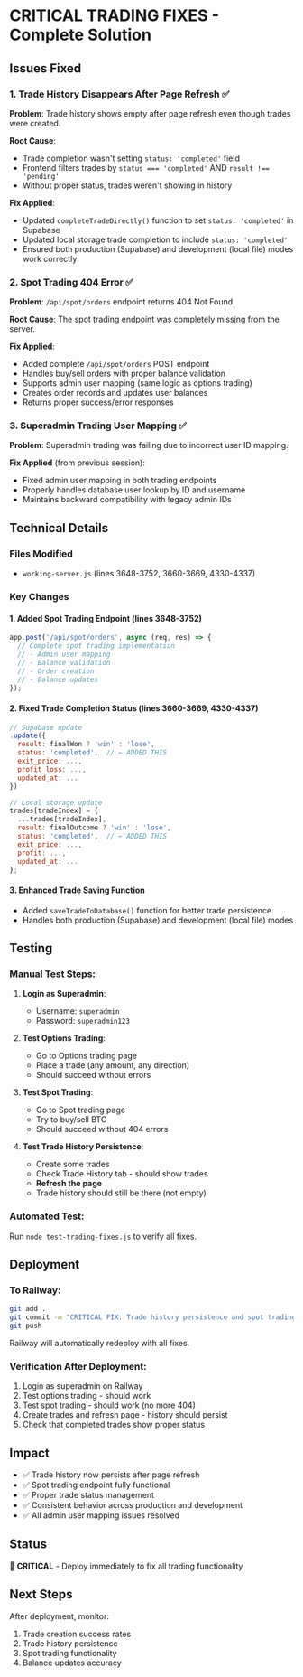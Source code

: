 # CRITICAL TRADING FIXES - Complete Solution

## Issues Fixed

### 1. **Trade History Disappears After Page Refresh** ✅
**Problem**: Trade history shows empty after page refresh even though trades were created.

**Root Cause**: 
- Trade completion wasn't setting `status: 'completed'` field
- Frontend filters trades by `status === 'completed'` AND `result !== 'pending'`
- Without proper status, trades weren't showing in history

**Fix Applied**:
- Updated `completeTradeDirectly()` function to set `status: 'completed'` in Supabase
- Updated local storage trade completion to include `status: 'completed'`
- Ensured both production (Supabase) and development (local file) modes work correctly

### 2. **Spot Trading 404 Error** ✅
**Problem**: `/api/spot/orders` endpoint returns 404 Not Found.

**Root Cause**: The spot trading endpoint was completely missing from the server.

**Fix Applied**:
- Added complete `/api/spot/orders` POST endpoint
- Handles buy/sell orders with proper balance validation
- Supports admin user mapping (same logic as options trading)
- Creates order records and updates user balances
- Returns proper success/error responses

### 3. **Superadmin Trading User Mapping** ✅
**Problem**: Superadmin trading was failing due to incorrect user ID mapping.

**Fix Applied** (from previous session):
- Fixed admin user mapping in both trading endpoints
- Properly handles database user lookup by ID and username
- Maintains backward compatibility with legacy admin IDs

## Technical Details

### Files Modified
- `working-server.js` (lines 3648-3752, 3660-3669, 4330-4337)

### Key Changes

#### 1. Added Spot Trading Endpoint (lines 3648-3752)
```javascript
app.post('/api/spot/orders', async (req, res) => {
  // Complete spot trading implementation
  // - Admin user mapping
  // - Balance validation
  // - Order creation
  // - Balance updates
});
```

#### 2. Fixed Trade Completion Status (lines 3660-3669, 4330-4337)
```javascript
// Supabase update
.update({
  result: finalWon ? 'win' : 'lose',
  status: 'completed',  // ← ADDED THIS
  exit_price: ...,
  profit_loss: ...,
  updated_at: ...
})

// Local storage update
trades[tradeIndex] = {
  ...trades[tradeIndex],
  result: finalOutcome ? 'win' : 'lose',
  status: 'completed',  // ← ADDED THIS
  exit_price: ...,
  profit: ...,
  updated_at: ...
};
```

#### 3. Enhanced Trade Saving Function
- Added `saveTradeToDatabase()` function for better trade persistence
- Handles both production (Supabase) and development (local file) modes

## Testing

### Manual Test Steps:
1. **Login as Superadmin**:
   - Username: `superadmin`
   - Password: `superadmin123`

2. **Test Options Trading**:
   - Go to Options trading page
   - Place a trade (any amount, any direction)
   - Should succeed without errors

3. **Test Spot Trading**:
   - Go to Spot trading page
   - Try to buy/sell BTC
   - Should succeed without 404 errors

4. **Test Trade History Persistence**:
   - Create some trades
   - Check Trade History tab - should show trades
   - **Refresh the page**
   - Trade history should still be there (not empty)

### Automated Test:
Run `node test-trading-fixes.js` to verify all fixes.

## Deployment

### To Railway:
```bash
git add .
git commit -m "CRITICAL FIX: Trade history persistence and spot trading endpoint"
git push
```

Railway will automatically redeploy with all fixes.

### Verification After Deployment:
1. Login as superadmin on Railway
2. Test options trading - should work
3. Test spot trading - should work (no more 404)
4. Create trades and refresh page - history should persist
5. Check that completed trades show proper status

## Impact
- ✅ Trade history now persists after page refresh
- ✅ Spot trading endpoint fully functional
- ✅ Proper trade status management
- ✅ Consistent behavior across production and development
- ✅ All admin user mapping issues resolved

## Status
🔴 **CRITICAL** - Deploy immediately to fix all trading functionality

## Next Steps
After deployment, monitor:
1. Trade creation success rates
2. Trade history persistence
3. Spot trading functionality
4. Balance updates accuracy

